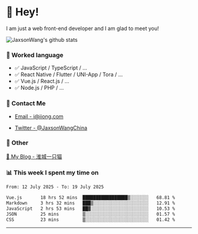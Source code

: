 # 👋 Hey!

I am just a web front-end developer and I am glad to meet you!

![JaxsonWang's github stats](https://github-readme-stats.vercel.app/api?username=JaxsonWang&&show_icons=true&&title_color=1abc9c&&icon_color=1abc9c)


### 📝 Worked language

- ✅ JavaScript / TypeScript / ...
- ✅ React Native / Flutter / UNI-App / Tora / ...
- ✅ Vue.js / React.js / ...
- ✅ Node.js / PHP / ...

### 📮 Contact Me

- [Email - i@iiong.com](mailto:i@iiong.com)

- [Twitter - @JaxsonWangChina](https://twitter.com/JaxsonWangChina)

### 🤪 Other

[📌 My Blog - 淮城一只猫](https://iiong.com)

### 📊 This week I spent my time on

<!--START_SECTION:waka-->

```txt
From: 12 July 2025 - To: 19 July 2025

Vue.js       18 hrs 52 mins  █████████████████▒░░░░░░░   68.81 %
Markdown     3 hrs 32 mins   ███▒░░░░░░░░░░░░░░░░░░░░░   12.91 %
JavaScript   2 hrs 53 mins   ██▓░░░░░░░░░░░░░░░░░░░░░░   10.53 %
JSON         25 mins         ▒░░░░░░░░░░░░░░░░░░░░░░░░   01.57 %
CSS          23 mins         ▒░░░░░░░░░░░░░░░░░░░░░░░░   01.42 %
```

<!--END_SECTION:waka-->

---
